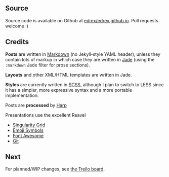 ## Source

Source code is available on Github at [edrex/edrex.github.io](https://github.com/edrex/edrex.github.io). Pull requests welcome :)

## Credits

**Posts** are written in [Markdown](http://daringfireball.net/projects/markdown/) (no Jekyll-style YAML header), unless they contain lots of markup in which case they are written in [Jade](http://jade-lang.com/) (using the `:markdown` Jade filter for prose sections).

**Layouts** and other XML/HTML templates are written in Jade.

**Styles** are currently written in [SCSS](http://sass-lang.com/guide), although I plan to switch to LESS since it has a simpler, more expressive syntax and a more portable implementation.

Posts are **processed** by [Harp](http://harpjs.com/community)


Presentations use the excellent Reavel
  * [Singularity Grid](https://github.com/Team-Sass/Singularity/wiki)
  * [Emoji Symbols](http://emojisymbols.com/)
  * [Font Awesome](fontawesome.io)
  * [Git](http://git-scm.com/)

## Next

For planned/WIP changes, see [the Trello board](https://trello.com/b/Jkc4wyMZ/french-press).
